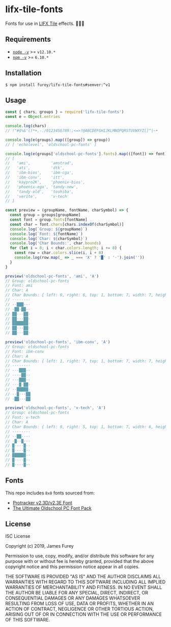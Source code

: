 # lifx-tile-fonts

Fonts for use in [LIFX Tile](https://www.lifx.com/collections/creative-tiles) effects. 👨‍🔬🔠

## Requirements

- [`node -v`](https://nodejs.org/en/download/current/) >= `v12.10.*`
- [`npm -v`](https://www.npmjs.com/get-npm) >= `6.10.*`

## Installation

```console
$ npm install furey/lifx-tile-fonts#semver:^v1
```

## Usage

```JavaScript
const { chars, groups } = require('lifx-tile-fonts')
const e = Object.entries

console.log(chars)
// !"#$%&'()*+,-./0123456789:;<=>?@ABCDEFGHIJKLMNOPQRSTUVWXYZ[]^|~•

console.log(e(groups).map(([group]) => group))
// [ 'echolevel', 'oldschool-pc-fonts' ]

console.log(e(groups['oldschool-pc-fonts'].fonts).map(([font]) => font))
// [
//   'ami',         'amstrad',
//   'ati',         'dtk',
//   'ibm-bios',    'ibm-cga',
//   'ibm-conv',    'itt',
//   'kaypro2K',    'phoenix-bios',
//   'phoenix-ega', 'tandy-new',
//   'tandy-old',   'toshiba',
//   'verite',      'v-tech'
// ]

const preview = (groupName, fontName, charSymbol) => {
  const group = groups[groupName]
  const font = group.fonts[fontName]
  const char = font.chars[chars.indexOf(charSymbol)]
  console.log(`Group: ${groupName}`)
  console.log(`Font: ${fontName}`)
  console.log(`Char: ${charSymbol}`)
  console.log('Char Bounds:', char.bounds)
  for (let i = 0; i < char.colors.length; i += 8) {
    const row = char.colors.slice(i, i + 8)
    console.log(row.map(_ => _ === 'X' ? '█' : '·').join(''))
  }
}

preview('oldschool-pc-fonts', 'ami', 'A')
// Group: oldschool-pc-fonts
// Font: ami
// Char: A
// Char Bounds: { left: 0, right: 6, top: 1, bottom: 7, width: 7, height: 7 }
// ········
// ··███···
// ·██·██··
// ██···██·
// ██···██·
// ███████·
// ██···██·
// ██···██·

preview('oldschool-pc-fonts', 'ibm-conv', 'A')
// Group: oldschool-pc-fonts
// Font: ibm-conv
// Char: A
// Char Bounds: { left: 1, right: 7, top: 1, bottom: 7, width: 7, height: 7 }
// ········
// ···███··
// ····██··
// ···███··
// ···█·██·
// ··█████·
// ··█···██
// ·██···██

preview('oldschool-pc-fonts', 'v-tech', 'A')
// Group: oldschool-pc-fonts
// Font: v-tech
// Char: A
// Char Bounds: { left: 0, right: 5, top: 1, bottom: 7, width: 6, height: 7 }
// ········
// ··██····
// ·█··█···
// █····█··
// █····█··
// ██████··
// █····█··
// █····█··
```

## Fonts

This repo includes `8x8` fonts sourced from:

- [Protracker v2.3D/v2.3E Font](https://github.com/echolevel/protracker-font)
- [The Ultimate Oldschool PC Font Pack](https://int10h.org/oldschool-pc-fonts/)

## License

ISC License

Copyright (c) 2019, James Furey

Permission to use, copy, modify, and/or distribute this software for any
purpose with or without fee is hereby granted, provided that the above
copyright notice and this permission notice appear in all copies.

THE SOFTWARE IS PROVIDED "AS IS" AND THE AUTHOR DISCLAIMS ALL WARRANTIES
WITH REGARD TO THIS SOFTWARE INCLUDING ALL IMPLIED WARRANTIES OF
MERCHANTABILITY AND FITNESS. IN NO EVENT SHALL THE AUTHOR BE LIABLE FOR
ANY SPECIAL, DIRECT, INDIRECT, OR CONSEQUENTIAL DAMAGES OR ANY DAMAGES
WHATSOEVER RESULTING FROM LOSS OF USE, DATA OR PROFITS, WHETHER IN AN
ACTION OF CONTRACT, NEGLIGENCE OR OTHER TORTIOUS ACTION, ARISING OUT OF
OR IN CONNECTION WITH THE USE OR PERFORMANCE OF THIS SOFTWARE.

